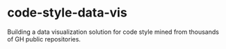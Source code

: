 # code-style-data-vis
Building a data visualization solution for code style mined from thousands of GH public repositories.
